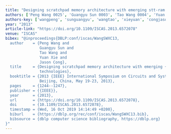```yaml
---
title: "Designing scratchpad memory architecture with emerging stt-ram memory technologies"
authors: ['Peng Wang 0025', 'Guangyu Sun 0003', 'Tao Wang 0004', 'Yuan Xie 0001', 'Jason Cong']
authors-key: ['wangpeng', 'sunguangyu', 'wangtao', 'xieyuan', 'congjason']
year: "2013"
article-link: "https://doi.org/10.1109/ISCAS.2013.6572078"
venue: "ISCAS"
bibex: "@inproceedings{DBLP:conf/iscas/WangSWXC13,
  author    = {Peng Wang and
               Guangyu Sun and
               Tao Wang and
               Yuan Xie and
               Jason Cong},
  title     = {Designing scratchpad memory architecture with emerging {STT-RAM} memory
               technologies},
  booktitle = {2013 {IEEE} International Symposium on Circuits and Systems (ISCAS2013),
               Beijing, China, May 19-23, 2013},
  pages     = {1244--1247},
  publisher = {{IEEE}},
  year      = {2013},
  url       = {https://doi.org/10.1109/ISCAS.2013.6572078},
  doi       = {10.1109/ISCAS.2013.6572078},
  timestamp = {Wed, 16 Oct 2019 14:14:49 +0200},
  biburl    = {https://dblp.org/rec/conf/iscas/WangSWXC13.bib},
  bibsource = {dblp computer science bibliography, https://dblp.org}
}"
---
```

